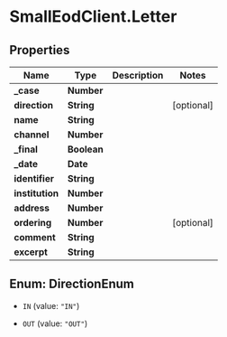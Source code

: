 # SmallEodClient.Letter

## Properties

Name | Type | Description | Notes
------------ | ------------- | ------------- | -------------
**_case** | **Number** |  | 
**direction** | **String** |  | [optional] 
**name** | **String** |  | 
**channel** | **Number** |  | 
**_final** | **Boolean** |  | 
**_date** | **Date** |  | 
**identifier** | **String** |  | 
**institution** | **Number** |  | 
**address** | **Number** |  | 
**ordering** | **Number** |  | [optional] 
**comment** | **String** |  | 
**excerpt** | **String** |  | 



## Enum: DirectionEnum


* `IN` (value: `"IN"`)

* `OUT` (value: `"OUT"`)




